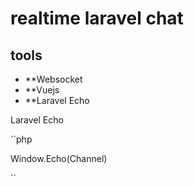 # realtime laravel chat

## tools
- **Websocket
- **Vuejs
- **Laravel Echo

Laravel Echo

``php

  Window.Echo(Channel)

``
